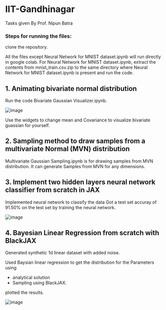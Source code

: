 # IIT-Gandhinagar

Tasks given By Prof. Nipun Batra

### Steps for running the files:
clone the repository.

All the files except Neural Network for MNIST dataset.ipynb will run directly in google colab.
For Neural Network for MNIST dataset.ipynb, extract the contents from mnist_train.csv.zip to the same directory where Neural Network for MNIST dataset.ipynb is present and run the code.


## 1. Animating bivariate normal distribution
Run the code Bivariate Gaussian Visualizer.ipynb.

![image](https://user-images.githubusercontent.com/79975787/162630369-19168bbb-fec5-4e44-b295-37a4946e08b6.png)

Use the widgets to change mean and Covariance to visualize bivariate guassian for yourself.

## 2. Sampling method to draw samples from a multivariate Normal (MVN) distribution
Multivariate Gaussian Sampling.ipynb is for drawing samples from MVN distribution. It can generate Samples from MVN for any dimensions.

## 3. Implement two hidden layers neural network classifier from scratch in JAX
Implemented neural network to classify the data 
Got a test set accuray of 91.50% on the test set by training the neural network. 

![image](https://user-images.githubusercontent.com/79975787/162632036-514d6289-1b0e-4760-a2be-e283ae1e9fa9.png)

## 4. Bayesian Linear Regression from scratch with BlackJAX
Generated synthetic 1d linear dataset with added noise.

Used Baysian linear regression to get the distribution for the Parameters using

<ul>
  <li>analytical solution</li>
  <li>Sampling using BlackJAX.</li>
</ul>

plotted the results.

![image](https://user-images.githubusercontent.com/79975787/162631914-4d2cba8b-25fe-41d2-b86b-9b577c39b61b.png)





